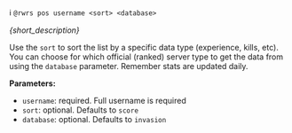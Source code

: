 :information_source:️ `@rwrs pos username <sort> <database>`

_{short_description}_

Use the `sort` to sort the list by a specific data type (experience, kills, etc). You can choose for which official (ranked) server type to get the data from using the `database` parameter. Remember stats are updated daily.

**Parameters:**

- `username`: required. Full username is required
- `sort`: optional. Defaults to `score`
- `database`: optional. Defaults to `invasion`